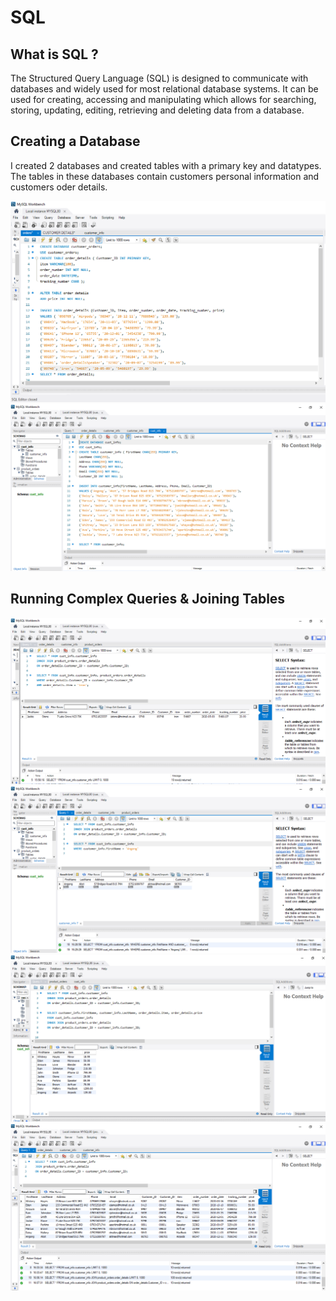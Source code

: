# SQL
## What is SQL ?
The Structured Query Language (SQL) is designed to communicate with databases and widely used for most relational database systems. It can be used for creating, accessing and manipulating which allows for searching, storing, updating, editing, retrieving and deleting data from a database.

## Creating a Database
I created 2 databases and created tables with a primary key and datatypes. The tables in these databases contain customers personal information and customers oder details. 

![](https://github.com/angongcelenica/SQL/blob/main/images/sql1.png)
![](https://github.com/angongcelenica/SQL/blob/main/images/sql2.png) 

## Running Complex Queries & Joining Tables

![](https://github.com/angongcelenica/SQL/blob/main/images/sql3.png)
![](https://github.com/angongcelenica/SQL/blob/main/images/sql4.png)
![](https://github.com/angongcelenica/SQL/blob/main/images/sql5.png)
![](https://github.com/angongcelenica/SQL/blob/main/images/sql6.png)
